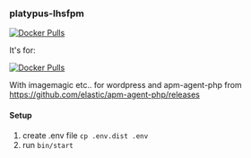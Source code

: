 ### platypus-lhsfpm

[![Docker Pulls](https://img.shields.io/docker/pulls/lhsradek/fpm)](https://hub.docker.com/repository/docker/lhsradek/fpm)

It's for:

[![Docker Pulls](https://img.shields.io/docker/pulls/lhsradek/lhsdock)](https://hub.docker.com/repository/docker/lhsradek/lhsdock)

With imagemagic etc.. for wordpress and apm-agent-php from https://github.com/elastic/apm-agent-php/releases

#### Setup

1) create .env file ```cp .env.dist .env```
2) run ```bin/start```

